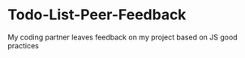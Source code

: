 # Todo-List-Peer-Feedback
My coding partner leaves feedback on my project based on JS good practices
